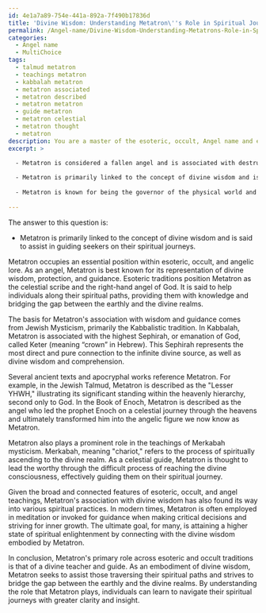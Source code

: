 ```yaml
---
id: 4e1a7a89-754e-441a-892a-7f490b17836d
title: 'Divine Wisdom: Understanding Metatron\''s Role in Spiritual Journeys'
permalink: /Angel-name/Divine-Wisdom-Understanding-Metatrons-Role-in-Spiritual-Journeys/
categories:
  - Angel name
  - MultiChoice
tags:
  - talmud metatron
  - teachings metatron
  - kabbalah metatron
  - metatron associated
  - metatron described
  - metatron metatron
  - guide metatron
  - metatron celestial
  - metatron thought
  - metatron
description: You are a master of the esoteric, occult, Angel name and education, you have written many textbooks on the subject. Respond to the multiple choice question first with the answer, then, fully explain the context of your rational, reasoning, and chain of thought in coming to the determination you have for that answer. Explain related concepts, formulas, or historical context relevant to this conclusion, giving a lesson on the topic to explain the reasoning afterwards.
excerpt: >

  - Metatron is considered a fallen angel and is associated with destruction and chaos.
  
  - Metatron is primarily linked to the concept of divine wisdom and is said to assist in guiding seekers on their spiritual journeys.
  
  - Metatron is known for being the governor of the physical world and is said to support Earth's natural elements.
  
---
```

The answer to this question is:

- Metatron is primarily linked to the concept of divine wisdom and is said to assist in guiding seekers on their spiritual journeys.

Metatron occupies an essential position within esoteric, occult, and angelic lore. As an angel, Metatron is best known for its representation of divine wisdom, protection, and guidance. Esoteric traditions position Metatron as the celestial scribe and the right-hand angel of God. It is said to help individuals along their spiritual paths, providing them with knowledge and bridging the gap between the earthly and the divine realms.

The basis for Metatron's association with wisdom and guidance comes from Jewish Mysticism, primarily the Kabbalistic tradition. In Kabbalah, Metatron is associated with the highest Sephirah, or emanation of God, called Keter (meaning “crown” in Hebrew). This Sephirah represents the most direct and pure connection to the infinite divine source, as well as divine wisdom and comprehension.

Several ancient texts and apocryphal works reference Metatron. For example, in the Jewish Talmud, Metatron is described as the "Lesser YHWH," illustrating its significant standing within the heavenly hierarchy, second only to God. In the Book of Enoch, Metatron is described as the angel who led the prophet Enoch on a celestial journey through the heavens and ultimately transformed him into the angelic figure we now know as Metatron.

Metatron also plays a prominent role in the teachings of Merkabah mysticism. Merkabah, meaning "chariot," refers to the process of spiritually ascending to the divine realm. As a celestial guide, Metatron is thought to lead the worthy through the difficult process of reaching the divine consciousness, effectively guiding them on their spiritual journey.

Given the broad and connected features of esoteric, occult, and angel teachings, Metatron's association with divine wisdom has also found its way into various spiritual practices. In modern times, Metatron is often employed in meditation or invoked for guidance when making critical decisions and striving for inner growth. The ultimate goal, for many, is attaining a higher state of spiritual enlightenment by connecting with the divine wisdom embodied by Metatron.

In conclusion, Metatron's primary role across esoteric and occult traditions is that of a divine teacher and guide. As an embodiment of divine wisdom, Metatron seeks to assist those traversing their spiritual paths and strives to bridge the gap between the earthly and the divine realms. By understanding the role that Metatron plays, individuals can learn to navigate their spiritual journeys with greater clarity and insight.
